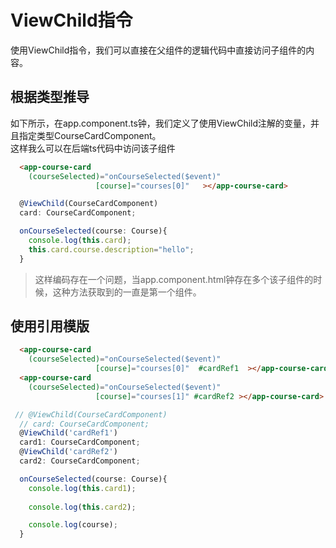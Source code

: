 # ViewChild指令

使用ViewChild指令，我们可以直接在父组件的逻辑代码中直接访问子组件的内容。



## 根据类型推导

如下所示，在app.component.ts钟，我们定义了使用ViewChild注解的变量，并且指定类型CourseCardComponent。  
这样我么可以在后端ts代码中访问该子组件


```html
  <app-course-card
    (courseSelected)="onCourseSelected($event)"
                   [course]="courses[0]"   ></app-course-card>
```

```typescript 
  @ViewChild(CourseCardComponent)
  card: CourseCardComponent;

  onCourseSelected(course: Course){
    console.log(this.card);
    this.card.course.description="hello";
  }
```

> 这样编码存在一个问题，当app.component.html钟存在多个该子组件的时候，这种方法获取到的一直是第一个组件。


## 使用引用模版


```html
  <app-course-card
    (courseSelected)="onCourseSelected($event)"
                   [course]="courses[0]"  #cardRef1  ></app-course-card>
  <app-course-card
    (courseSelected)="onCourseSelected($event)"
                   [course]="courses[1]" #cardRef2 ></app-course-card>
```


```typescript
 // @ViewChild(CourseCardComponent)
  // card: CourseCardComponent;
  @ViewChild('cardRef1')
  card1: CourseCardComponent;
  @ViewChild('cardRef2')
  card2: CourseCardComponent;

  onCourseSelected(course: Course){
    console.log(this.card1);
    
    console.log(this.card2);

    console.log(course);
  }
```

